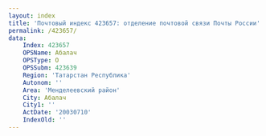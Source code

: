 ```yaml
---
layout: index
title: 'Почтовый индекс 423657: отделение почтовой связи Почты России'
permalink: /423657/
data:
    Index: 423657
    OPSName: Абалач
    OPSType: О
    OPSSubm: 423639
    Region: 'Татарстан Республика'
    Autonom: ''
    Area: 'Менделеевский район'
    City: Абалач
    City1: ''
    ActDate: '20030710'
    IndexOld: ''
---
```

